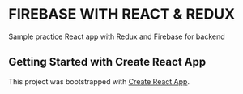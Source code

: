 # FIREBASE WITH REACT & REDUX

Sample practice React app with Redux and Firebase for backend

## Getting Started with Create React App

This project was bootstrapped with [Create React App](https://github.com/facebook/create-react-app).
